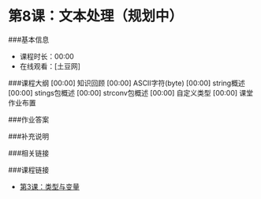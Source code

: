 第8课：文本处理（规划中）
==========================

###基本信息
- 课程时长：00:00
- 在线观看：[土豆网]

###课程大纲
	[00:00] 知识回顾
	[00:00] ASCII字符(byte)
	[00:00] string概述
	[00:00] stings包概述
	[00:00] strconv包概述
	[00:00] 自定义类型
	[00:00] 课堂作业布置
	
###作业答案


###补充说明


###相关链接


###课程链接
- [第3课：类型与变量](../lecture3/lecture3.md)